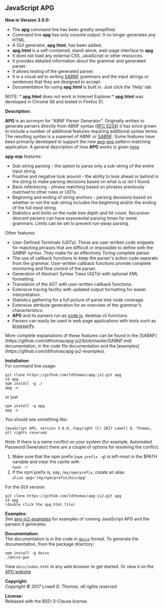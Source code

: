 ## JavaScript APG

**New in Version 3.0.0:**

* The **apg** command line has been greatly simplified.
* Command line **apg** has only console output. It no longer generates any HTML.
* A GUI generator, **apg.html**, has been added.
* **apg.html** is a self-contained, stand-alone, web-page interface to **apg**.
* It does not load any external CSS, JavaScript or other resources.
* It provides detailed information about the grammar and generated parser.
* It allows testing of the generated parser.
* It is a visual aid to writing [SABNF](https://github.com/ldthomas/apg-js2/blob/master/SABNF.md) grammars
and the input strings or sentences that they are designed to accept.
* Documentation for using **apg.html** is built in. Just click the 'Help' tab.

NOTE: * **apg.html** does not work in Internet Explorer.* **apg.html** was developed in Chrome 56 and tested in Firefox 51.
  
**Description:**  

**APG** is an acronym for "ABNF Parser Generator". Originally written to generate parsers directly from ABNF syntax
([RFC 5234](https://tools.ietf.org/html/rfc5234)) it has since grown to include a number of additional features requiring additional syntax terms. The resulting syntax is a superset of ABNF or [SABNF](https://github.com/ldthomas/apg-js2/blob/master/SABNF.md).
Some features have been primarily developed to support the new [apg-exp](https://github.com/ldthomas/apg-js2-exp) pattern-matching application. A general description of how **APG** works is given [here](http://coasttocoastresearch.com/apg).

**apg-exp** features:  
<ul>
<li>
Sub-string parsing - the option to parse only a sub-string of the entire input string. 
</li>
<li>
Positive and negative look around - the ability to look ahead <i>or behind</i> in the string to make parsing decisions based on what is or isn't found.
</li>
<li>
Back referencing - phrase matching based on phrases previously matched to other rules or UDTs.
</li>
<li>
Beginning and ending of string anchors - parsing decisions based on whether or not the sub-string includes the beginning and/or the ending of the full input string. 
</li>
<li>
Statistics and limits on the node tree depth and hit count. Recursive-descent parsers can have exponential parsing times for some grammars. Limits can be set to prevent run-away parsing. 
</li>
</ul>
  
Other features:  
<ul>
<li>User-Defined Terminals (UDTs). These are user-written code snippets for matching phrases that are difficult or impossible to define with the SABNF syntax. They make for an effectively Turing complete parser.</li>
<li>The use of callback functions to keep the parser's action code separate from the grammar.
User-written callback functions provide complete monitoring and flow control of the parser.</li>
<li>
Generation of Abstract Syntax Trees (ASTs) with optional XML formatting.
</li>
<li>
Translation of the AST with user-written callback functions.
</li>
<li>Extensive tracing facility with updated output formatting for easier interpretation.</li>
<li>Statistics gathering for a full picture of parse tree node coverage.</li>
<li>Extensive attribute generation for an overview of the grammar's characteristics.</li>
<li><b>APG</b> and its parsers run as <a = href="https://nodejs.org/en/">node.js</a>, desktop cli functions.</li>
<li>
Parsers can easily be used in web page applications with tools such as <a href="http://browserify.org/">browserify</a>.
</li>
</ul>
More complete explanations of these features can be found in the [SABNF](https://github.com/ldthomas/apg-js2/blob/master/SABNF.md) documentation, in the code file documentation and the [examples](https://github.com/ldthomas/apg-js2-examples).

**Installation:**    
For command line usage:
```
git clone https://github.com/ldthomas/apg-js2.git apg
cd apg
npm install -g ./
apg -v
```
or just
```
npm install -g apg
apg -v
```
You should see something like:

`JavaScript APG, version 3.0.0, Copyright (C) 2017 Lowell D. Thomas, all rights reserved`

Note: If there is a name conflict on your system
(for example, Automated Password Generator) there are a couple of options for
resolving the conflict.
<ol>
<li>Make sure that the npm prefix (<code>npm prefix -g</code>) is left-most in the $PATH variable and clear the cache with
<br><code>hash -r</code></li>
<li>If the npm prefix is, say, <code>/my/npm/prefix</code>, create an alias<br>
<code>alias apg='/my/npm/prefix/bin/apg'</code></li>
</ol>

For the GUI version:
```
git clone https://github.com/ldthomas/apg-js2.git apg
cd apg
(double click the apg.html file)
```

**Examples:**  
See <a href="https://github.com/ldthomas/apg-js2-examples">apg-js2-examples</a> for examples of running JavaScript APG and the parsers it generates.
  
**Documentation:**  
The documentation is in the code in [`docco`](https://jashkenas.github.io/docco/) format.
To generate the documentation, from the package directory:
```
npm install -g docco
./docco-gen
```
View `docs/index.html` in any web browser to get started.
Or view it on the [APG website](http://coasttocoastresearch.com/docjs2/apg/index.html)

**Copyright:**  
  *Copyright &copy; 2017 Lowell D. Thomas, all rights reserved*  

**License:**  
Released with the BSD-3-Clause license.
      
